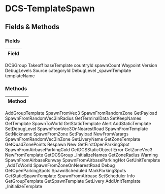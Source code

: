 # **DCS-TemplateSpawn**
## **Fields & Methods**
### **Fields**
Field             |
------------------|
DCSGroup
Takeoff
baseTemplate
countryId
spawnCount
Waypoint
Version
DebugLevels
Source
categoryId
DebugLevel
_spawnTemplate
templateName

### **Methods**
Method |
-------|
AddGroupTemplate
SpawnFromVec3
SpawnFromRandomZone
GetPayload
SpawnFromRandomVec3InRadius
GetTerminalData
SetKeepNames
GetTemplate
SpawnToWorld
GetStaticTemplate
Alert
AddStaticTemplate
SetDebugLevel
SpawnFromVec3OnNearestRoad
SpawnFromTemplate
SetNickname
SpawnFromZone
SetPayload
NewFromVarargs
SpawnFromRandomVec3InZone
GetLiveryName
GetZoneTemplate
GetQuadZonePoints
Respawn
New
GetFirstOpenParkingSpot
SpawnFromAirbaseParkingCold
GetDCSStaticObject
Error
GetZoneVec3
NewFromTemplate
GetDCSGroup
_InitializeNames
GetZoneRadius
Warning
SpawnFromAirbaseRunway
SpawnFromAirbaseParkingHot
GetUnitTemplate
_AddToWorld
SpawnFromZoneOnNearestRoad
Debug
GetOpenParkingSpots
SpawnScheduled
MarkParkingSpots
GetStaticSpawnTemplate
SpawnFromAirbase
SetScheduler
Info
GetGroupTemplate
GetSpawnTemplate
SetLivery
AddUnitTemplate
_InitializeTemplate
